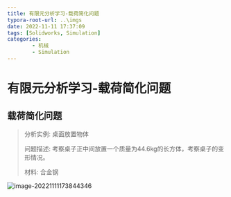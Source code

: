 ```yaml
---
title: 有限元分析学习-载荷简化问题
typora-root-url: ..\imgs
date: 2022-11-11 17:37:09
tags: [Solidworks, Simulation]
categories: 
        - 机械
        - Simulation
---
```


# 有限元分析学习-载荷简化问题

## 载荷简化问题

> 分析实例: 桌面放置物体
>
> 问题描述: 考察桌子正中间放置一个质量为44.6kg的长方体，考察桌子的变形情况。
>
> 材料: 合金钢

![image-20221111173844346](https://ghigher-picture-bed.oss-cn-qingdao.aliyuncs.com/img/image-20221111173844346.png)
